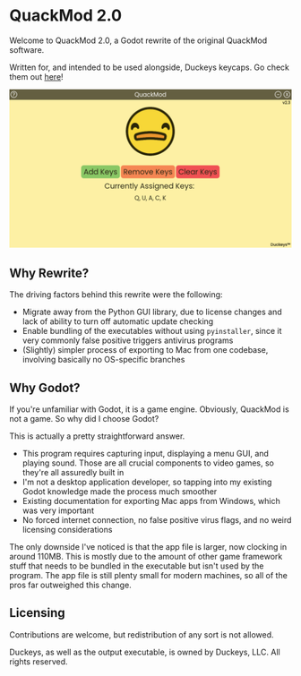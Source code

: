 # QuackMod 2.0

Welcome to QuackMod 2.0, a Godot rewrite of the original QuackMod software.

Written for, and intended to be used alongside, Duckeys keycaps. Go check them out [here](https://duckeys.com)!

!["QuackMod 2.0 example"](./Assets/Promo.png)

## Why Rewrite?

The driving factors behind this rewrite were the following:
- Migrate away from the Python GUI library, due to license changes and lack of ability to turn off automatic update checking
- Enable bundling of the executables without using `pyinstaller`, since it very commonly false positive triggers antivirus programs
- (Slightly) simpler process of exporting to Mac from one codebase, involving basically no OS-specific branches

## Why Godot?

If you're unfamiliar with Godot, it is a game engine. Obviously, QuackMod is not a game. So why did I choose Godot? 

This is actually a pretty straightforward answer.

- This program requires capturing input, displaying a menu GUI, and playing sound. Those are all crucial components to video games, so they're all assuredly built in
- I'm not a desktop application developer, so tapping into my existing Godot knowledge made the process much smoother
- Existing documentation for exporting Mac apps from Windows, which was very important
- No forced internet connection, no false positive virus flags, and no weird licensing considerations

The only downside I've noticed is that the app file is larger, now clocking in around 110MB. This is mostly due to the amount of other game framework stuff that needs to be bundled in the executable but isn't used by the program. The app file is still plenty small for modern machines, so all of the pros far outweighed this change.

## Licensing

Contributions are welcome, but redistribution of any sort is not allowed.  
  
Duckeys, as well as the output executable, is owned by Duckeys, LLC. All rights reserved.
